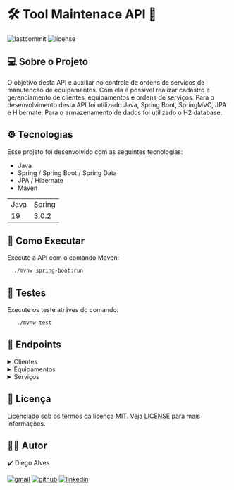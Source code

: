 
 #  🛠️ Tool Maintenace API 🔨

 
 ![lastcommit](https://img.shields.io/github/last-commit/diegodc1/ToolMaintenaceAPI?style=flat-square)
 ![license](https://img.shields.io/github/license/diegodc1/ToolMaintenaceAPI?style=flat-square)
 
 ## 💻 Sobre o Projeto
O objetivo desta API é auxiliar no controle de ordens de serviços de manutenção de equipamentos. Com ela é possível realizar cadastro e gerenciamento de clientes, equipamentos e ordens de serviços. 
Para o desenvolvimento desta API foi utilizado Java, Spring Boot, SpringMVC, JPA e Hibernate. Para o armazenamento de dados foi utilizado o H2 database.

## ⚙️ Tecnologias

Esse projeto foi desenvolvido com as seguintes tecnologias:
 
  + Java
  + Spring / Spring Boot / Spring Data
  + JPA / Hibernate 
  + Maven

<table>
  <tr>
    <td>Java</td>
    <td>Spring</td>
  </tr>
  
   <tr>
    <td>19</td>
    <td>3.0.2</td>
  </tr>
</table>


## 🏁 Como Executar
Execute a API com o comando Maven:
```bash
  ./mvnw spring-boot:run 
```

## 🧪 Testes
Execute os teste atráves do comando:
```bash
   ./mvnw test
```

## 🎯 Endpoints

<details>
	<summary>Clientes</summary>
  
  #### 🟩 Adicionar Cliente
  
  ```bash
   http://localhost:8080/clientes/new
  ```
	
  ##### Modelo Post Json
  ```json
  {
     "nome": "Diego",  <String>
     "email": "diego@gmail.com",  <String>
     "endereco": "Rua das Palmeira",  <String>
     "telefone": "41999999999"  <String>
  }
  ```
	
  ***
  
  #### 🟩 Listar todos os clientes cadastrados
  
  ```bash
    http://localhost:8080/clientes
  ```
	
  ##### Resposta:
  ```json
  [
      {
          "id": 1,
          "nome": "Diego",
          "endereco": "Rua Paulo Lucio",
          "telefone": "41997017892",
          "email": "diegoalvesdc12@gmail.com"
      },
      {
          "id": 2,
          "nome": "Luis",
          "endereco": "Rua das Laranja",
          "telefone": "419964654334",
          "email": "luisinho@gmail.com"
      }
  ]
  ```
  
  ***
  
  #### 🟩 Buscar cliente pelo ID
  
  ```bash
    http://localhost:8080/clientes/<clienteId>
  ```
	
  ##### Resposta [clienteId = 1]:
  ```json
  {
    "id": 1,
    "nome": "Diego",
    "endereco": "Rua Paulo Lucio",
    "telefone": "41999999999",
    "email": "diegoalvesdc12@gmail.com"
  }
  ```
  
    
  ***
  
  #### 🟩 Buscar cliente pelo EMAIL
  
  ```bash
    http://localhost:8080/clientes/buscaemail/<clienteEmail>
  ```
	
  ##### Resposta [clienteEmail = diegoalvesdc12@gmail.com]:
  ```json
  {
    "id": 1,
    "nome": "Diego",
    "endereco": "Rua Paulo Lucio",
    "telefone": "41999999999",
    "email": "diegoalvesdc12@gmail.com"
  }
  ```
  
   ***
  
  #### 🟩 Buscar cliente pelo NOME
  
  ```bash
    http://localhost:8080/clientes/buscanome/<clienteNome>
  ```
	
  ##### Resposta [clienteNome = Diego]:
  ```json
  {
    "id": 1,
    "nome": "Diego",
    "endereco": "Rua Paulo Lucio",
    "telefone": "41999999999",
    "email": "diegoalvesdc12@gmail.com"
  }
  ```
</details>
  
  
  
<details>
	<summary>Equipamentos</summary>
  
  #### 🟨 Adicionar Equipamento
  
  ```bash
   http://localhost:8080/equipamentos/new
  ```
	
  ##### Modelo Post Json
  ```json
  {
    "tipo": "Impressora",   <String>
    "marca": "Positivo",    <String>
    "problema": "Está superaquecendo"  <String>
   }
  ```
  
  ***
  
  #### 🟨 Listar todos os equipamentos cadastrados
  
  ```bash
    http://localhost:8080/equipamentos
  ```
	
  ##### Resposta:
  ```json
 [
    {
        "id": 1,
        "tipo": "Impressora",
        "marca": "HP",
        "problema": "Não liga"
    },
    {
        "id": 2,
        "tipo": "Ar Condicionado",
        "marca": "York",
        "problema": "Não está gelando"
    }
  ]
  ```
  
    
  ***
  
  #### 🟨 Buscar um equipamento pelo ID
  
  ```bash
    http://localhost:8080/equipamentos/<equipamentoID>
  ```
	
  ##### Resposta [equipamentoID = 1]:
  ```json
  {
      "id": 1,
      "tipo": "Impressora",
      "marca": "HP",
      "problema": "Não liga"
  }
  ```
  
    
  ***
  
  #### 🟨 Buscar equipamentos pelo TIPO
  
  ```bash
    http://localhost:8080/equipamentos/buscatipo/<nomeTipo> 
  ```
	
  ##### Resposta [nomeTipo = Impressora]:
  ```json
  [
    {
        "id": 1,
        "tipo": "Impressora",
        "marca": "HP",
        "problema": "Não liga"
    },
    {
        "id": 3,
        "tipo": "Impressora",
        "marca": "Positivo",
        "problema": "Está superaquecendo"
    }
  ]
  ```
  
      
  ***
  
  #### 🟨 Buscar equipamentos pela MARCA
  
  ```bash
    http://localhost:8080/equipamentos/buscamarca/<equipamentoMarca>
  ```
	
  ##### Resposta [equipamentoMarca = York]:
  ```json
  [
    {
        "id": 2,
        "tipo": "Ar Condicionado",
        "marca": "York",
        "problema": "Não está gelando"
    }
  ]
  ```
</details>
  
<details>
  <summary>Serviços</summary>
  
  #### 🟦 Adicionar Ordem de Serviço
  
  ```bash
   http://localhost:8080/servicos/new
  ```
	
  ##### Modelo Post Json
  ```json
  {
    "cliente": {
        "id": 1  <Integer>
    },
    "equipamento": {
        "id": 2  <Integer>
    }
  }
  ```
  
  ***
  
    
  #### 🟦 Iniciar uma Ordem de Serviço
  
  ```bash
   http://localhost:8080/servicos/iniciar/<servicoID>
  ```
  
  ##### Resposta [servicoID = 1]:
  ```text
     Ordem de serviço iniciada!
  ```
  
  ***  
  
  #### 🟦 Finalizar uma Ordem de Serviço
  
  ```bash
   http://localhost:8080/servicos/finalizar/<servicoID>
  ```
  
  ##### Resposta [servicoID = 1]:
  ```text
     Ordem de serviço finalizada!
  ```
  
  *** 
  
  #### 🟦 Pausar uma Ordem de Serviço
  
  ```bash
  http://localhost:8080/servicos/pausar/<servicoID>
  ```
  
  ##### Modelo Post Json:
  ```json
    {
      "notas": "falta de peças"
    }
  ```
  
  ##### Resposta [servicoID = 1]:
  ```text
     Ordem de serviço pausada!
  ```
  
  ***
  
  #### 🟦 Cancelar uma Ordem de Serviço
  
  ```bash
  http://localhost:8080/servicos/cancelar/<servicoID>
  ```
  
  ##### Resposta [servicoID = 1]:
  ```text
     Ordem de serviço cancelada!
  ```
  
  ***
  
  #### 🟦 Listar todas as Ordens de Seriços
  
  ```bash
  http://localhost:8080/servicos
  ```
  
  ##### Resposta:
  ```json
  [
    {
        "status": "Cancelada",
        "inicio": "06/03/2023",
        "termino": "06/03/2023",
        "detalhes": "Foi feita a troca da peça defeituosa",
        "notas": "",
        "cliente": {
            "id": 1,
            "nome": "Diego",
            "endereco": "Rua Paulo Lucio",
            "telefone": "41997017892",
            "email": "diegoalvesdc12@gmail.com"
        },
        "equipamento": {
            "id": 2,
            "tipo": "Ar Condicionado",
            "marca": "York",
            "problema": "Não está gelando"
        },
        "id": 1
    },
    {
        "status": "Pendente",
        "inicio": null,
        "termino": null,
        "detalhes": null,
        "notas": null,
        "cliente": {
            "id": 2,
            "nome": "Luis",
            "endereco": "Rua das Laranja",
            "telefone": "419964654334",
            "email": "luisinho@gmail.com"
        },
        "equipamento": {
            "id": 1,
            "tipo": "Impressora",
            "marca": "HP",
            "problema": "Não liga"
        },
        "id": 2
    }
  ]
  ```
  ***
  
  #### 🟦 Buscar uma ordem de serviço pelo ID
  
  ```bash
    http://localhost:8080/servicos/<servicoID>
  ```
  
  ##### Resposta [servicoID = 1]:
  ```json
  {
    "status": "Cancelada",
    "inicio": "06/03/2023",
    "termino": "06/03/2023",
    "detalhes": "Foi feita a troca da peça defeituosa",
    "notas": "",
    "cliente": {
        "id": 1,
        "nome": "Diego",
        "endereco": "Rua Paulo Lucio",
        "telefone": "41997017892",
        "email": "diegoalvesdc12@gmail.com"
    },
    "equipamento": {
        "id": 2,
        "tipo": "Ar Condicionado",
        "marca": "York",
        "problema": "Não está gelando"
    },
    "id": 1
  }
  ```
  ***
  
  #### 🟦 Listar todas as Ordens de serviços pendentes
  
  ```bash
    http://localhost:8080/servicos/pendentes
  ```
  
  ##### Resposta:
  ```json
  [
    {
        "status": "Pendente",
        "inicio": null,
        "termino": null,
        "detalhes": null,
        "notas": null,
        "cliente": {
            "id": 2,
            "nome": "Luis",
            "endereco": "Rua das Laranja",
            "telefone": "419964654334",
            "email": "luisinho@gmail.com"
        },
        "equipamento": {
            "id": 1,
            "tipo": "Impressora",
            "marca": "HP",
            "problema": "Não liga"
        },
        "id": 2
    }
  ]
  ```
  ***
  
  #### 🟦 Listar todas as Ordens de Serviços Ativos
  
  ```bash
    http://localhost:8080/servicos/ativos
  ```
  
  ##### Resposta:
  ```json
    {
        "status": "Ativo",
        "inicio": "06/03/2023",
        "termino": "null",
        "detalhes": "null",
        "notas": "null",
        "cliente": {
            "id": 1,
            "nome": "Diego",
            "endereco": "Rua Paulo Lucio",
            "telefone": "41997017892",
            "email": "diegoalvesdc12@gmail.com"
        },
        "equipamento": {
            "id": 2,
            "tipo": "Ar Condicionado",
            "marca": "York",
            "problema": "Não está gelando"
        },
        "id": 1
    }
]
  ```
  ***
  
  #### 🟦 Listar todas as Ordens de Serviços Pausadas
  
  ```bash
    http://localhost:8080/servicos/pausados
  ```
  
  ##### Resposta:
  ```json
  [
      {
          "status": "Pausado",
          "inicio": "06/03/2023",
          "termino": "null",
          "detalhes": "null",
          "notas": "falta de peças",
          "cliente": {
              "id": 1,
              "nome": "Diego",
              "endereco": "Rua Paulo Lucio",
              "telefone": "41997017892",
              "email": "diegoalvesdc12@gmail.com"
          },
          "equipamento": {
              "id": 2,
              "tipo": "Ar Condicionado",
              "marca": "York",
              "problema": "Não está gelando"
          },
          "id": 1
      }
  ]
  ```
  ***
  
  #### 🟦 Listar todas as Ordens de Serviços Finalizadas
  
  ```bash
    http://localhost:8080/servicos/finalizados
  ```
  
  ##### Resposta:
  ```json
 [
    {
        "status": "Finalizado",
        "inicio": "06/03/2023",
        "termino": "06/03/2023",
        "detalhes": "Foi feita a troca da peça defeituosa",
        "notas": "null",
        "cliente": {
            "id": 1,
            "nome": "Diego",
            "endereco": "Rua Paulo Lucio",
            "telefone": "41997017892",
            "email": "diegoalvesdc12@gmail.com"
        },
        "equipamento": {
            "id": 2,
            "tipo": "Ar Condicionado",
            "marca": "York",
            "problema": "Não está gelando"
        },
        "id": 1
    }
  ]
  ```
  ***
  
   #### 🟦 Atualizar uma ordem de serviço
  
  ```bash
    http://localhost:8080/servicos/update/<servicoID>
  ```
  
  ##### Modelo Put Json:
  ```json
   {
    "status": "Ativo",
    "inicio": "25/04/23",
    "termino": "31/05/23",
    "detalhes": "Foi trocado o filtro",
    "notas": "Nada novo",
    "cliente": {
        "id": 1
    },
    "equipamento": {
        "id": 1
    }
  }
  ```
  
  
  ##### Resposta:
  ```text
    Ordem de serviço atualizada com sucesso!
  ```
  ***
</details>
  
## 📑 Licença
Licenciado sob os termos da licença MIT. Veja [LICENSE](https://github.com/diegodc1/ToolMaintenaceAPI/blob/main/LICENSE) para mais informações.
	
	
## 👨‍💻 Autor
✔️ Diego Alves
	
[![gmail](https://img.shields.io/badge/Gmail-D14836?style=for-the-badge&logo=gmail&logoColor=white)](mailto:diegoalvesdc12@gmail.com "diegoalvesdc12@gmail.com")
[![github](https://img.shields.io/badge/GitHub-100000?style=for-the-badge&logo=github&logoColor=white)](https://github.com/diegodc1 "diegodc1")
[![linkedin](https://img.shields.io/badge/LinkedIn-0077B5?style=for-the-badge&logo=linkedin&logoColor=white)](https://www.linkedin.com/in/diego-alves-5198671bb/ "Diego Alves")
	
		
	
	
	
		

